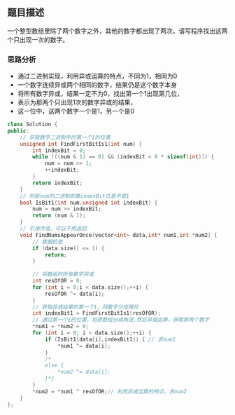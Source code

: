 ## 题目描述
一个整型数组里除了两个数字之外，其他的数字都出现了两次。请写程序找出这两个只出现一次的数字。

### 思路分析
- 通过二进制实现，利用异或运算的特点，不同为1，相同为0
- 一个数字连续异或两个相同的数字，结果仍是这个数字本身
- 将所有数字异或，结果一定不为0，找出第一个1出现第几位，
- 表示为那两个只出现1次的数字异或的结果，
- 这一位中，这两个数字一个是1，另一个是0

```C++
class Solution {
public:
    // 获取数字二进制中的第一个1的位置
    unsigned int FindFirstBitIs1(int num) {
        int indexBit = 0;
        while (((num & 1) == 0) && (indexBit < 8 * sizeof(int))) {
            num = num >> 1;
            ++indexBit;
        }
        return indexBit;
    }
    // 判断num的二进制的第indexBit位是不是1
    bool IsBit1(int num,unsigned int indexBit) {
        num = num >> indexBit;
        return (num & 1);
    }
    // 引用传值，可以不用返回
    void FindNumsAppearOnce(vector<int> data,int* num1,int *num2) {
        // 数据检查
        if (data.size() <= 1) {
            return;
        }
        
        // 将数组的所有数字异或
        int resOfOR = 0;
        for (int i = 0;i < data.size();++i) {
            resOfOR ^= data[i];
        }
        // 获取异或结果的第一个1，将数字分成两份
        int indexBit1 = FindFirstBitIs1(resOfOR);
        // 通过第一个1的位置，将原数组分成两波,然后异或运算，获取那两个数字
        *num1 = *num2 = 0;
        for (int i = 0; i < data.size();++i) {
            if (IsBit1(data[i],indexBit1)) { // 求num1
                *num1 ^= data[i];
            } 
            /* 
            else {
                *num2 ^= data[i];
            }*/
        }
        *num2 = *num1 ^ resOfOR;// 利用异或运算的特点，求num2
    }
};
```